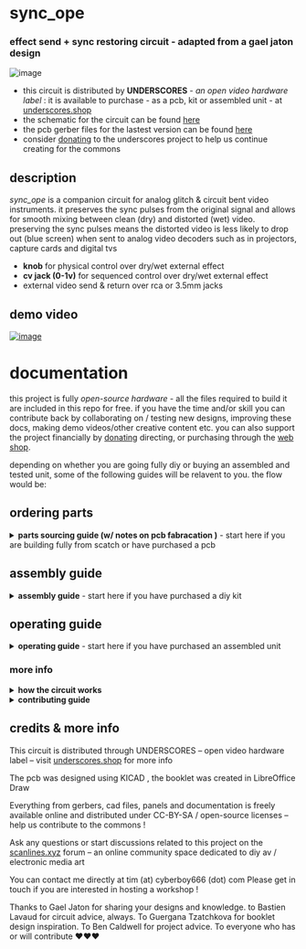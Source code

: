 # sync_ope

### effect send + sync restoring circuit - adapted from a gael jaton design

![image](https://user-images.githubusercontent.com/12017938/151889912-245b7f5d-ce1d-412e-b9c4-7c9430327c59.png)

- this circuit is distributed by __UNDERSCORES__ - _an open video hardware label_ : it is available to purchase - as a pcb, kit or assembled unit - at [underscores.shop](https://underscores.shop/sync_ope/)
- the schematic for the circuit can be found [here](/hardware/schematic.pdf)
- the pcb gerber files for the lastest version can be found [here](/hardware/gerber_latest.zip)
- consider [donating](https://liberapay.com/underscores/) to the underscores project to help us continue creating for the commons

## description

_sync_ope_ is a companion circuit for analog glitch & circuit bent video instruments. it preserves the sync pulses from the original signal and allows for smooth mixing between clean (dry) and distorted (wet) video. preserving the sync pulses means the distorted video is less likely to drop out (blue screen) when sent to analog video decoders such as in projectors, capture cards and digital tvs

- __knob__ for physical control over dry/wet external effect
- __cv jack (0-1v)__ for sequenced control over dry/wet external effect
- external video send & return over rca or 3.5mm jacks

## demo video

[![image](https://user-images.githubusercontent.com/12017938/161653960-a3acee9f-8d2a-4e02-aba6-4f62a56f0d2c.png)](https://videos.scanlines.xyz/w/eyN4xfUZrG2YHyuf6rk1wZ)


# documentation

this project is fully _open-source hardware_ - all the files required to build it are included in this repo for free. if you have the time and/or skill you can contribute back by collaborating on / testing new designs, improving these docs, making demo videos/other creative content etc. you can also support the project financially by [donating](https://liberapay.com/underscores/) directing, or purchasing through the [web shop](https://underscores.shop).

depending on whether you are going fully diy or buying an assembled and tested unit, some of the following guides will be relavent to you. the flow would be:

## ordering parts

<details><summary><b>parts sourcing guide (w/ notes on pcb fabracation )</b> - start here if you are building fully from scatch or have purchased a pcb</summary>

i try to source all the parts i can from either:
- [tayda](https://www.taydaelectronics.com/) ; cheaper for common parts like resistors etc, also good for mechanical parts like switches and buttons
- [mouser](https://www.mouser.de/) ; has lots more options, speciality video ic's, can sometimes cost more (free shipping on orders over 50euros)
- other ; ocationally there will be parts which will need to be sourced elsewhere - usually either aliexpress, ebay or amazon etc...

take a look at the [full_bom](/hardware/bom/full_bom.csv) for this project to see where i am sourcing each part from

## import into tayda

- go to the [tayda quick order](https://www.taydaelectronics.com/quick-order/) and in bottom corner choose _add from file_
- select the file [tayda_bom.csv](../hardware/bom/tayda_bom.csv) in the BOM folder (you will have to download it first or clone this repo)
- after importing select _add to cart_
- __NOTE:__ the minimum value for resistors is 10, so you may need to modify these values to add to cart (or if they are already modified here you will need to see the  full_bom for actual part QTY) 

- OPTIONAL: it is a good idea to add some dip-ic sockets and 2.54pin headers/sockets to your tayda order if you dont have them around already
  
## import into mouser

- go to [mouser bom tool](https://nz.mouser.com/Bom/) and click _upload spreadsheet_
- select the file [mouser_bom.csv](../hardware/bom/mouser_bom.csv) in this folder (you will have to download it first or clone this repo), then _upload my spreadsheet_ and _next_
- ensure that __Mouser Part Number__ is selected in the dropdown above the first row, then _next_, _process_
- if everything looks correct can now put _add to basket_

# ordering pcbs

you can support this project by buying individual pcbs from the [shop](https://underscores.shop). if you would rather have pcbs fabricated from gerbers directly the file you need is [here](/hardware/gerber_latest.zip)

- i get my pcbs fabricated from [jlcpcb](https://cart.jlcpcb.com/quote) - 5 is the minumum order per design
- upload the zip file with the `add gerber file` button
- the default settings are mostly fine - set the __PCB Qty__ and __PCB Color__ settings (you can check that the file looks correct with pcb veiwer)
- it may be best to combine orders with other pcbs you want to have fab'd since the shipping can cost more than the items - also orginising group buys is a good way to distribute the extra pcbs /costs 
  
i often use jlcpcb because they are reliable, cheap and give you an option of colours. remember though that the cheapest Chinese fab houses are not always the most ethical or environmently friendly - if you can afford it consider supporting local companies. 
  
</details>

## assembly guide
  
<details><summary><b>assembly guide</b> - start here if you have purchased a diy kit</summary>

## interactive BOM for build guiding

follow this link to view the [interactive BOM](https://htmlpreview.github.io/?https://github.com/cyberboy666/sync_ope/blob/main/hardware/bom/ibom.html)

## general solder advice

- remember to heat pad first (2-3seconds), then add solder, then continue to heat (1-2seconds)

- Checkout the web-comic [soldering is easy](https://mightyohm.com/files/soldercomic/FullSolderComic_EN.pdf) for more soldering advice

## smd or dip ic option
  
for some of the rarer ic's both smd and dip footprints are on the board - if you are assembling yourself you can choose which of these to source (dont place both!)
 - for the smd parts i would place and solder these first before doing any of the throughhole parts - please make sure these parts are placed facing __downwards__ as indicated on the silkscreen. you can test the continuity of your solder joints with a multimeter on the pin + one on the corresponding dip pad

## assemble guide

- Start by soldering the smallest parts first: resistors, diodes, capacitors and regulators - take note of the direction on the diodes : black bar on component matching black bar on footprint – I place about 10 components in and then solder and clip them
- Next lets do the ic’s/sockets - make sure the direction is correct! place in and fold two corner pins to hold in place, then solder all pins. you can place the ic in now too
- Finally solder in the interface parts: trim_pots & pots, jacks, power barrel. If you are using not using eurorack power supply there is no need to solder anything on j7 (or j3)

## blanking calibration

There is a total of 4 trimpots on the sync_ope board to calibrate the vertical and horizontal blanking pulses – __start by rotating all of them fully clockwise__

## calibrating with an osciloscope

If you have a two channel oscilloscope with edge trigger you can inspect the incoming video signal on one channel and the blanking pulse on the other (trigger on rising edge of this blanking pulse channel)

### calibrate v_blanking (RV3, RV5)

- set the scope width to about 1ms - test the edge detect works by probbing pin3 of u7_lm1881 this should lock the scrolling display to vblanking of the incoming video frame
- next hold pulse probe on _v_blanking_ (__pin10 of u6_hc4538__) - similar to above, the scrolling video should lock over blanking pulse trigger
- starting with top left trim (rv3) allign the rising edge of blanking pulse to the rising edge of video signal by turning rv3 counterclockwise
- next allign falling edge of blanking pulse to falling edge of video signal by turning rv5 counterclockwise

![vblanking](https://user-images.githubusercontent.com/12017938/192134874-f11f966b-fa23-4c85-a69e-5f3b26dad0a5.jpeg)

### calibrating c_blanking (RV2, RV4):

- set scope width to about 10us - test the edge detect works by probing pin1 of u7_lm1881 this should lock the scrolling display to c_blanking of incoming video line
- next hold pulse probe on c_blanking (pin10 of u5_hc4538) - similar to above, the scrolling video should lock over blanking pulse trigger
- starting with top right trim (rv2) allign the rising edge of blanking pulse to the rising edge of video signal by turning rv2 counterclockwise
- next allign falling edge of blanking pulse to falling edge of video signal by turning rv4 counterclockwise

![cblanking](https://user-images.githubusercontent.com/12017938/192134947-403f88c8-1bb6-428f-88a9-5623dca395b6.jpeg)

## calibrating without an osciloscope

__start with all trim pots clockwise__ . plug in an effect and have sync_ope mix knob clockwise (wet): notice the square outline of the screen with the effect and the outer parts that are without - this is what we are trying to fill in:

![vlcsnap-2022-09-24-21h25m09s377](https://user-images.githubusercontent.com/12017938/192134996-a90a3621-ef33-4745-9665-fe4f74fff4a5.png)

starting v_blanking with top left - rv3 and then to rv5:

- watching top of screen turn rv3 counterclockwise until effect alligns with viewing area
- watching bottom of screen turn rv5 counterclockwise until effect alligns with viewing area

now c_blanking with top right - rv2 then rv4:

- watching left of screen turn rv2 counterclockwise until effect alligns with viewing area
- watching right of screen turn rv4 counterclockwise until effect alligns with viewing area
  
</details>

## operating guide
  
<details><summary><b>operating guide</b> - start here if you have purchased an assembled unit</summary>
  
![image](https://user-images.githubusercontent.com/12017938/152468139-b49d1d13-512f-4a97-aa2d-0f5f054878d0.png)

  
- power the unit via the barrel jack with a 9-12v AC-AC adapter only (regular DC ones wont work here) - alternatively you can power it with +-12V from the eurorack header or +-5v with the side power pins
- plug a composite video source (eg output from a camcorder) into the top left VIDEO_IN jack -> the middle led should light up when a video source input is detected
- plug a composite video display (eg an old tv or easycap capture card) into the top right VIDEO_OUT jack 
- now  with mix knob rotated fully anti-clockwise your source video should be passing through to the display
- plug one of the VIDEO_SEND jacks into the _input_ of your external processing device
- plug one of the VIDEO_RETURN jacks into the _output_ of your external processing device
- now with the mix knob rotated fully clockwise your source video should pass through the external effect device - but with stable sync pulses !
- if you have the gear for it you can sequence this mix knob using the cv jack above it - only the range 0-1v will respond - dont send it negative voltage.
  
## trim pot calibration for pal/ntsc
  
to calibrate the blanking intervals between pal and ntsc there are (rough) markings on the pcb to help you. for any given trimpot:

- rotate it all the way anticlockwise. from this position take the part of cross pointing south-west (7-8oclock) as reference and rotate clockwise until this reference is lined up with the marking (n for ntsc, p for pal)
- if you have an oscilloscope you can calibrate more precisely by connecting the scope inputs to pins 10 of U6 and 10 of U5
- you can also try to calibrate blanking by eye - setting it roughly to the markers and then moving the trimpots slightly to see what happens.

[pic coming soon]

</details>

### more info

<details><summary><b>how the circuit works</b></summary>
  
[coming soon]

                                                                                                                             
</details>

<details><summary><b>contributing guide</b></summary>
  
if you would like to contribute back to these projects in some way but dont know how the best thing (for now) would be to reach out to me directly ( tim@cyberboy666.com or @cyberboy666 on scanlines forum) - i will be happy to help
  
</details>


## credits & more info


This circuit is distributed through UNDERSCORES – open video hardware label – visit [underscores.shop](https://underscores.shop) for more info

The pcb was designed using KICAD , the booklet was created in LibreOffice Draw

Everything from gerbers, cad files, panels and documentation is freely available online and distributed under CC-BY-SA / open-source licenses – help us contribute to the commons !

Ask any questions or start discussions related to this project on the [scanlines.xyz](https://scanlines.xyz) forum – an online community space dedicated to diy av / electronic media art

You can contact me directly at tim (at) cyberboy666 (dot) com 
Please get in touch if you are interested in hosting a workshop !

Thanks to Gael Jaton for sharing your designs and knowledge. to Bastien Lavaud for circuit advice, always. To Guergana Tzatchkova for booklet design inspiration. To Ben Caldwell for project advice. To everyone who has or will contribute ♥♥♥


